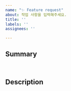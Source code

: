 ```yaml
---
name: "✨ Feature request"
about: 작업 사항을 입력해주세요.
title: ''
labels: ''
assignees: ''

---
```


## Summary

</br>

## Description

</br>
